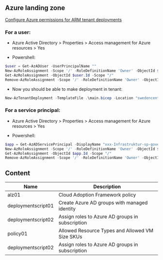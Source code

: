 ## Azure landing zone

[Configure Azure permissions for ARM tenant deployments](https://github.com/Azure/Enterprise-Scale/wiki/ALZ-Setup-azure)
### For a user:
- Azure Active Directory > Properties > Access management for Azure resources > Yes

- Powershell:

```powershell
$user = Get-AzADUser -UserPrincipalName ""
New-AzRoleAssignment -Scope '/' -RoleDefinitionName 'Owner' -ObjectId $user.Id
Get-AzRoleAssignment -ObjectId $user.Id -Scope "/"
Remove-AzRoleAssignment -Scope '/' -RoleDefinitionName 'Owner' -ObjectId $user.Id
```

- Now you should be able to make deployment in tenant:

```powershell
New-AzTenantDeployment -TemplateFile .\main.bicep -Location "swedencentral" -Name DeployTenant$(Get-Date -Format 'yyyy-MM-dd')
```
### For a service principal:
- Azure Active Directory > Properties > Access management for Azure resources > Yes

- Powershell:

```powershell
$app = Get-AzADServicePrincipal -DisplayName "xxx-Infrastruktur-sp-governance-01"
New-AzRoleAssignment -Scope '/' -RoleDefinitionName 'Owner' -ObjectId $app.Id
Get-AzRoleAssignment -ObjectId $app.Id -Scope "/"
Remove-AzRoleAssignment -Scope '/' -RoleDefinitionName 'Owner' -ObjectId $app.Id
```
## Content

| Name | Description | 
|--|--|
| alz01 | Cloud Adoption Framework policy 
| deploymentscript01 | Create Azure AD groups with managed identity
| deploymentscript02 | Assign roles to Azure AD groups in subscription
| policy01 | Allowed Resource Types and Allowed VM Size SKUs
| deploymentscript02 | Assign roles to Azure AD groups in subscription
